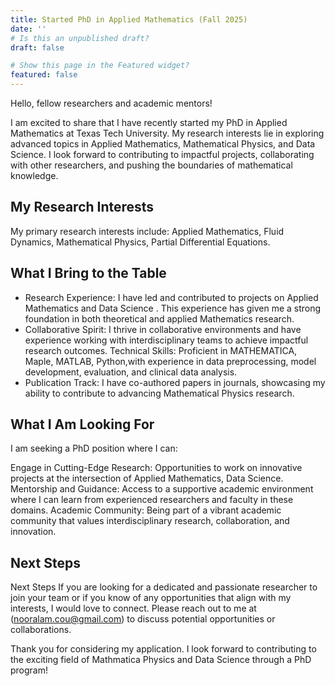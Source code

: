 ```yaml
---
title: Started PhD in Applied Mathematics (Fall 2025)
date: ''
# Is this an unpublished draft?
draft: false

# Show this page in the Featured widget?
featured: false
---
```

Hello, fellow researchers and academic mentors!

I am excited to share that I have recently started my PhD in Applied Mathematics at Texas Tech University. My research interests lie in exploring advanced topics in Applied Mathematics, Mathematical Physics, and Data Science. I look forward to contributing to impactful projects, collaborating with other researchers, and pushing the boundaries of mathematical knowledge.

## My Research Interests
My primary research interests include: Applied Mathematics, Fluid Dynamics, Mathematical Physics, Partial Differential Equations. 

## What I Bring to the Table

- Research Experience: I have led and contributed to projects on Applied Mathematics and Data Science . This experience has given me a strong foundation in both theoretical and applied Mathematics research.
- Collaborative Spirit: I thrive in collaborative environments and have experience working with interdisciplinary teams to achieve impactful research outcomes.
Technical Skills: Proficient in MATHEMATICA, Maple, MATLAB, Python,with experience in data preprocessing, model development, evaluation, and clinical data analysis.
- Publication Track: I have co-authored papers in journals, showcasing my ability to contribute to advancing Mathematical Physics research.

## What I Am Looking For

I am seeking a PhD position where I can:

Engage in Cutting-Edge Research: Opportunities to work on innovative projects at the intersection of Applied Mathematics, Data Science.
Mentorship and Guidance: Access to a supportive academic environment where I can learn from experienced researchers and faculty in these domains.
Academic Community: Being part of a vibrant academic community that values interdisciplinary research, collaboration, and innovation.

## Next Steps
Next Steps
If you are looking for a dedicated and passionate researcher to join your team or if you know of any opportunities that align with my interests, I would love to connect. Please reach out to me at (nooralam.cou@gmail.com) to discuss potential opportunities or collaborations.

Thank you for considering my application. I look forward to contributing to the exciting field of Mathmatica Physics and Data Science through a PhD program!